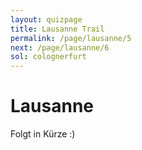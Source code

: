 ```yaml
---
layout: quizpage
title: Lausanne Trail
permalink: /page/lausanne/5
next: /page/lausanne/6
sol: colognerfurt
---
```


# Lausanne

Folgt in Kürze :)
